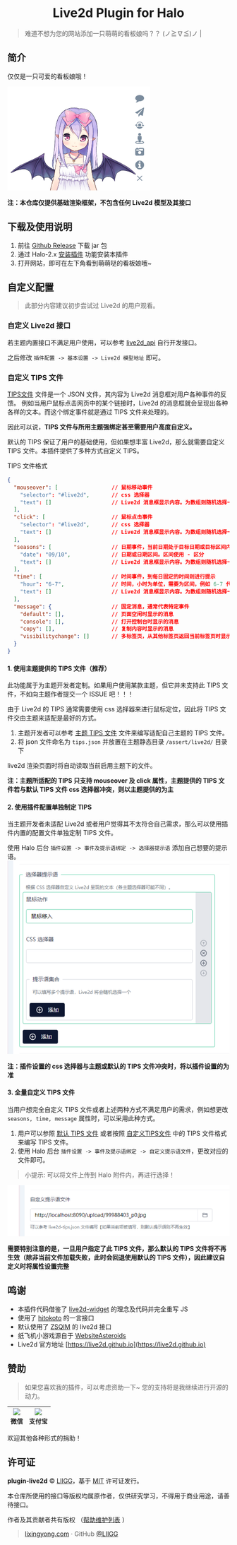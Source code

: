 <h1 align="center">Live2d Plugin for Halo</h1>

> 难道不想为您的网站添加一只萌萌的看板娘吗？？ (ノ≧∇≦)ノ |

## 简介
仅仅是一只可爱的看板娘哦！

![](assert/live2d.jpg)

**注：本仓库仅提供基础渲染框架，不包含任何 Live2d 模型及其接口**

## 下载及使用说明
1. 前往 [Github Release](https://github.com/LIlGG/plugin-live2d/releases/latest) 下载 jar 包
2. 通过 Halo-2.x [安装插件](https://docs.halo.run/user-guide/plugins#%E5%AE%89%E8%A3%85%E6%8F%92%E4%BB%B6) 功能安装本插件
3. 打开网站，即可在左下角看到萌萌哒的看板娘哦~

## 自定义配置
> 此部分内容建议初步尝试过 Live2d 的用户观看。

### 自定义 Live2d 接口
若主题内置接口不满足用户使用，可以参考 [live2d_api](https://github.com/fghrsh/live2d_api) 自行开发接口。

之后修改 `插件配置 -> 基本设置 -> Live2d 模型地址` 即可。

### 自定义 TIPS 文件
[TIPS文件](/src/main/resources/static/live2d-tips.json) 文件是一个 JSON 文件，其内容为 Live2d 消息框对用户各种事件的反馈。
例如当用户鼠标点击网页中的某个链接时，Live2d 的消息框就会呈现出各种各样的文本。而这个绑定事件就是通过 TIPS 文件来处理的。

因此可以说，**TIPS 文件与所用主题强绑定甚至需要用户高度自定义。**

默认的 TIPS 保证了用户的基础使用，但如果想丰富 Live2d，那么就需要自定义 TIPS 文件。本插件提供了多种方式自定义 TIPS。

TIPS 文件格式

```json
{
  "mouseover": [                 // 鼠标移动事件
    "selector": "#live2d",       // css 选择器
    "text": []                   // Live2d 消息框显示内容。为数组则随机选择一条显示
  ],
  "click": [                     // 鼠标点击事件
    "selector": "#live2d",       // css 选择器
    "text": []                   // Live2d 消息框显示内容。为数组则随机选择一条显示
  ],
  "seasons": [                   // 日期事件，当前日期处于目标日期或目标区间内，则进行显示
    "date": "09/10",             // 日期或日期区间。区间使用 - 区分
    "text": []                   // Live2d 消息框显示内容。为数组则随机选择一条显示
  ],
  "time": [                      // 时间事件，到每日固定的时间则进行提示
    "hour": "6-7",               // 时间，小时为单位，需要为区间，例如 6-7 代表 6 点到 7 点之间
    "text": []                   // Live2d 消息框显示内容。为数组则随机选择一条显示
  ],
  "message": {                   // 固定消息，通常代表特定事件
    "default": [],               // 页面空闲时显示的消息
    "console": [],               // 打开控制台时显示的消息
    "copy": [],                  // 复制内容时显示的消息
    "visibilitychange": []       // 多标签页，从其他标签页返回当前标签页时显示的消息
  }
}
```

#### 1. 使用主题提供的 TIPS 文件（推荐）
此功能属于为主题开发者定制。如果用户使用某款主题，但它并未支持此 TIPS 文件，不如向主题作者提交一个 ISSUE 吧！！！

由于 Live2d 的 TIPS 通常需要使用 css 选择器来进行鼠标定位，因此将 TIPS 文件交由主题来适配是最好的方式。

1. 主题开发者可以参考  [主题 TIPS 文件](/assert/live2d/tips.json) 文件来编写适配自己主题的 TIPS 文件。
2. 将 json 文件命名为 `tips.json` 并放置在主题静态目录 `/assert/live2d/` 目录下

live2d 渲染页面时将自动读取当前启用主题下的文件。

**注：主题所适配的 TIPS 只支持 mouseover 及 click 属性，主题提供的 TIPS 文件若与默认 TIPS 文件 css 选择器冲突，则以主题提供的为主**

#### 2. 使用插件配置单独制定 TIPS
当主题开发者未适配 Live2d 或者用户觉得其不太符合自己需求，那么可以使用插件内置的配置文件单独定制 TIPS 文件。

使用 Halo 后台 `插件设置 -> 事件及提示语绑定 -> 选择器提示语` 添加自己想要的提示语。
![](assert/img2.png)

**注：插件设置的 css 选择器与主题或默认的 TIPS 文件冲突时，将以插件设置的为准**

#### 3. 全量自定义 TIPS 文件
当用户想完全自定义 TIPS 文件或者上述两种方式不满足用户的需求，例如想更改 `seasons, time, message` 属性时，可以采用此种方式。

1. 用户可以参照 [默认 TIPS 文件](/src/main/resources/static/live2d-tips.json) 或者按照 [自定义TIPS文件](#自定义-tips-文件) 中的 TIPS 文件格式来编写 TIPS 文件。
2. 使用 Halo 后台 `插件设置 -> 事件及提示语绑定 -> 自定义提示语文件`，更改对应的文件即可。

> 小提示: 可以将文件上传到 Halo 附件内，再进行选择！

![img.png](assert/img.png)

**需要特别注意的是，一旦用户指定了此 TIPS 文件，那么默认的 TIPS 文件将不再生效（除非当前文件加载失败，此时会回退使用默认的 TIPS 文件），因此建议自定义时将属性设置完整**

## 鸣谢
- 本插件代码借鉴了 [live2d-widget](https://github.com/stevenjoezhang/live2d-widget) 的理念及代码并完全重写 JS
- 使用了 [hitokoto](https://hitokoto.cn/) 的一言接口
- 默认使用了 [ZSQIM](https://zsq.im/) 的 live2d 接口
- 纸飞机小游戏源自于 [WebsiteAsteroids](http://www.websiteasteroids.com/)
- Live2d 官方地址 [https://live2d.github.io](https://live2d.github.io)

## 赞助
> 如果您喜欢我的插件，可以考虑资助一下~ 您的支持将是我继续进行开源的动力。

| <img src="https://cdn.lixingyong.com/img/other/%E5%BE%AE%E4%BF%A1%E5%9B%BE%E7%89%87_20210114094011.jpg" width="160px;"/><br /><b>微信</b><br /> | <img src="https://v-lxy-cdn.oss-cn-beijing.aliyuncs.com/img/other/%E6%94%AF%E4%BB%98%E5%AE%9D.png" width="160px;"/><br /><b>支付宝</b><br />  | 
| :---: | :---: |

欢迎其他各种形式的捐助！

## 许可证
**plugin-live2d** © [LIlGG](https://github.com/LIlGG)，基于 [MIT](./LICENSE) 许可证发行。<br>

本仓库所使用的接口等版权均属原作者，仅供研究学习，不得用于商业用途，请善待接口。

作者及其贡献者共有版权 （[帮助维护列表](https://github.com/LIlGG/plugin-live2d/graphs/contributors) ）
> [lixingyong.com](https://lixingyong.com) · GitHub [@LIlGG](https://github.com/LIlGG)


